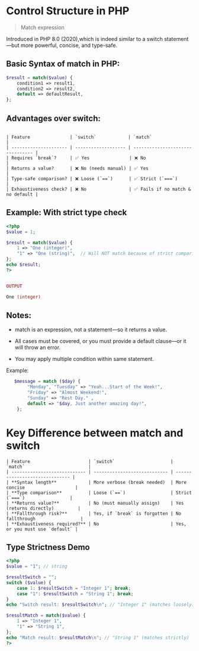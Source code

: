 # Control Structure in PHP

> Match expression

Introduced in PHP 8.0 (2020),which is indeed similar to a switch statement—but more powerful, concise, and type-safe.

## Basic Syntax of match in PHP:

```php
$result = match($value) {
    condition1 => result1,
    condition2 => result2,
    default => defaultResult,
};
```

## Advantages over switch:

```

| Feature               | `switch`            | `match`                          |
| --------------------- | ------------------- | -------------------------------- |
| Requires `break`?     | ✅ Yes               | ❌ No                             |
| Returns a value?      | ❌ No (needs manual) | ✅ Yes                            |
| Type-safe comparison? | ❌ Loose (`==`)      | ✅ Strict (`===`)                 |
| Exhaustiveness check? | ❌ No                | ✅ Fails if no match & no default |

```


## Example: With strict type check

```php
<?php
$value = 1;

$result = match($value) {
    1 => "One (integer)",
    "1" => "One (string)",  // Will NOT match because of strict comparison
};
echo $result;
?>


OUTPUT 

One (integer)
```

## Notes:
- match is an expression, not a statement—so it returns a value.

- All cases must be covered, or you must provide a default clause—or it will throw an error.

- You may apply multiple condition within same statement.

Example:

```php
   $message = match ($day) {
        "Monday", "Tuesday" => "Yeah...Start of the Week!",
        "Friday" => "Almost Weekend!",
        "Sunday" => "Rest Day." ,
        default => "$day, Just another amazing day!",
    };
```


# Key Difference between match and switch

```
| Feature                      | `switch`                     | `match`                        |
| ---------------------------- | ---------------------------- | ------------------------------ |
| **Syntax length**            | More verbose (break needed)  | More concise                   |
| **Type comparison**          | Loose (`==`)                 | Strict (`===`)                 |
| **Returns value?**           | No (must manually assign)    | Yes (returns directly)         |
| **Fallthrough risk?**        | Yes, if `break` is forgotten | No fallthrough                 |
| **Exhaustiveness required?** | No                           | Yes, or you must use `default` |
```

## Type Strictness Demo

```php
<?php
$value = "1"; // string

$resultSwitch = "";
switch ($value) {
    case 1: $resultSwitch = "Integer 1"; break;
    case "1": $resultSwitch = "String 1"; break;
}
echo "Switch result: $resultSwitch\n"; // "Integer 1" (matches loosely)

$resultMatch = match($value) {
    1 => "Integer 1",
    "1" => "String 1",
};
echo "Match result: $resultMatch\n"; // "String 1" (matches strictly)
?>


```

